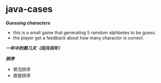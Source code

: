 # java-cases

***Guessing characters***

- this is a small game that generating 5 ramdom alphbetes to be guess. 
- the player get a feedback about how many charactor is correct.

***一年中的第几天（闰月闰年）***
  
***排序***
 - 冒泡排序
 - 直接排序
